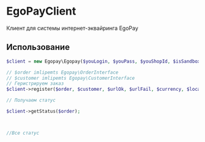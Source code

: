 EgoPayClient
============

Клиент для системы интернет-эквайринга EgoPay



## Использование

```php
$client = new Egopay\Egopay($youLogin, $youPass, $youShopId, $isSandbox);

// $order imlipemts Egopay\OrderInterface
// $customer imlipemts Egopay\CustomerInterface
// Геристрируем заказ
$client->register($order, $customer, $urlOk, $urlFail, $currency, $locale);

// Получаем статус

$client->getStatus($order);



//Все статус

```
